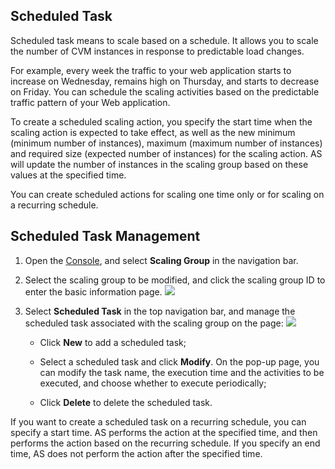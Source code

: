 ## Scheduled Task

Scheduled task means to scale based on a schedule. It allows you to scale the number of CVM instances in response to predictable load changes.

For example, every week the traffic to your web application starts to increase on Wednesday, remains high on Thursday, and starts to decrease on Friday. You can schedule the scaling activities based on the predictable traffic pattern of your Web application.

To create a scheduled scaling action, you specify the start time when the scaling action is expected to take effect, as well as the new minimum (minimum number of instances), maximum (maximum number of instances) and required size (expected number of instances) for the scaling action. AS will update the number of instances in the scaling group based on these values at the specified time.

You can create scheduled actions for scaling one time only or for scaling on a recurring schedule.


## Scheduled Task Management
1. Open the [Console](https://console.cloud.tencent.com/autoscaling/config), and select **Scaling Group** in the navigation bar.

2. Select the scaling group to be modified, and click the scaling group ID to enter the basic information page.
![](//mccdn.qcloud.com/static/img/bae3ec563534769d6c38143b60299d74/image.png)

3. Select **Scheduled Task** in the top navigation bar, and manage the scheduled task associated with the scaling group on the page:
![](//mccdn.qcloud.com/static/img/606fc6dc7e5a3e27584f58755e7bca53/image.png)

	- Click **New** to add a scheduled task;

	- Select a scheduled task and click **Modify**. On the pop-up page, you can modify the task name, the execution time and the activities to be executed, and choose whether to execute periodically;

	- Click **Delete** to delete the scheduled task.

If you want to create a scheduled task on a recurring schedule, you can specify a start time. AS performs the action at the specified time, and then performs the action based on the recurring schedule. If you specify an end time, AS does not perform the action after the specified time.



